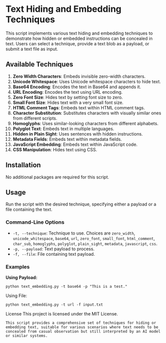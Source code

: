# Text Hiding and Embedding Techniques

This script implements various text hiding and embedding techniques to demonstrate how hidden or embedded instructions can be concealed in text. Users can select a technique, provide a text blob as a payload, or submit a text file as input.

## Available Techniques

1. **Zero Width Characters**: Embeds invisible zero-width characters.
2. **Unicode Whitespace**: Uses Unicode whitespace characters to hide text.
3. **Base64 Encoding**: Encodes the text in Base64 and appends it.
4. **URL Encoding**: Encodes the text using URL encoding.
5. **Zero Font Size**: Hides text by setting font size to zero.
6. **Small Font Size**: Hides text with a very small font size.
7. **HTML Comment Tags**: Embeds text within HTML comment tags.
8. **Character Substitution**: Substitutes characters with visually similar ones from different scripts.
9. **Homoglyphs**: Uses similar-looking characters from different alphabets.
10. **Polyglot Text**: Embeds text in multiple languages.
11. **Hidden in Plain Sight**: Uses sentences with hidden instructions.
12. **Metadata Fields**: Embeds text within metadata fields.
13. **JavaScript Embedding**: Embeds text within JavaScript code.
14. **CSS Manipulation**: Hides text using CSS.

## Installation

No additional packages are required for this script.

## Usage

Run the script with the desired technique, specifying either a payload or a file containing the text.

### Command-Line Options

- `-t, --technique`: Technique to use. Choices are `zero_width`, `unicode_whitespace`, `base64`, `url`, `zero_font`, `small_font`, `html_comment`, `char_sub`, `homoglyphs`, `polyglot`, `plain_sight`, `metadata`, `javascript`, `css`.
- `-p, --payload`: Text payload to process.
- `-f, --file`: File containing text payload.

### Examples

**Using Payload:**
```
python text_embedding.py -t base64 -p "This is a test."
```
Using File:

```
python text_embedding.py -t url -f input.txt

```
License
This project is licensed under the MIT License.

```
This script provides a comprehensive set of techniques for hiding or embedding text, suitable for various scenarios where text needs to be concealed from casual observation but still interpreted by an AI model or similar systems.
```
